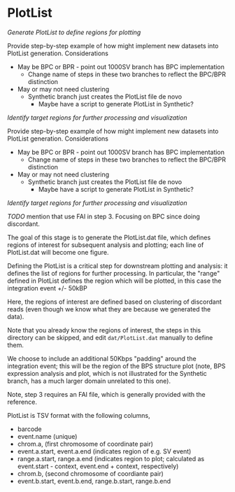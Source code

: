 # PlotList

*Generate PlotList to define regions for plotting*

Provide step-by-step example of how might implement new datasets into PlotList
generation.  Considerations

* May be BPC or BPR - point out 1000SV branch has BPC implementation
  * Change name of steps in these two branches to reflect the BPC/BPR distinction
* May or may not need clustering
  * Synthetic branch just creates the PlotList file de novo
    * Maybe have a script to generate PlotList in Synthetic?

*Identify target regions for further processing and visualization*

Provide step-by-step example of how might implement new datasets into PlotList
generation.  Considerations

* May be BPC or BPR - point out 1000SV branch has BPC implementation
  * Change name of steps in these two branches to reflect the BPC/BPR distinction
* May or may not need clustering
  * Synthetic branch just creates the PlotList file de novo
    * Maybe have a script to generate PlotList in Synthetic?

*Identify target regions for further processing and visualization*


*TODO* mention that use FAI in step 3.  Focusing on BPC since doing discordant.

The goal of this stage is to generate the PlotList.dat file, which defines
regions of interest for subsequent analysis and plotting; each line of PlotList.dat
will become one figure.

Defining the PlotList is a critical step for downstream plotting and analysis:
it defines the list of regions for further processing.  In particular, the "range"
defined in PlotList defines the region which will be plotted, in this case the
integration event +/- 50kBP

Here, the regions of interest are defined based on clustering of discordant
reads (even though we know what they are because we generated the data).

Note that you already know the regions of interest, the steps in this directory can be skipped,
and edit `dat/PlotList.dat` manually to define them.

We choose to include an additional 50Kbps "padding" around the integration event; this will be
the region of the BPS structure plot (note, BPS expression analysis and plot, which is not 
illustrated for the Synthetic branch, has a much larger domain unrelated to this one).

Note, step 3 requires an FAI file, which is generally provided with the reference.

PlotList is TSV format with the following columns,

* barcode
* event.name (unique)
* chrom.a, (first chromosome of coordinate pair)
* event.a.start, event.a.end (indicates region of e.g. SV event)
* range.a.start, range.a.end (indicates region to plot; calculated as event.start - context, event.end + context, respectively)
* chrom.b, (second chromosome of coordiante pair)
* event.b.start, event.b.end, range.b.start, range.b.end 

